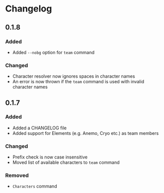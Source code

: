 # Changelog

## 0.1.8

### Added

- Added `--nobg` option for `team` command

### Changed

- Character resolver now ignores spaces in character names
- An error is now thrown if the `team` command is used with invalid character names

## 0.1.7

### Added

- Added a CHANGELOG file
- Added support for Elements (e.g. Anemo, Cryo etc.) as team members

### Changed

- Prefix check is now case insensitive
- Moved list of available characters to `team` command

### Removed

- `Characters` command
